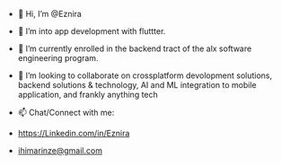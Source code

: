 - 👋 Hi, I’m @Eznira
- 👀 I’m into app development with fluttter. 
- 🌱 I’m currently enrolled in the backend tract of the alx software engineering program.
- 💞️ I’m looking to collaborate on crossplatform devolopment solutions, backend solutions & technology, AI and ML integration to mobile application, and frankly anything tech

- 📫 Chat/Connect with me:
- https://Linkedin.com/in/Eznira 
- ihimarinze@gmail.com

<!---
Eznira/Eznira is a ✨ special ✨ repository because its `README.md` (this file) appears on your GitHub profile.
You can click the Preview link to take a look at your changes.
--->
